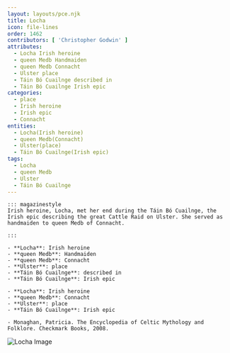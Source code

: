 ```yaml
---
layout: layouts/pce.njk
title: Locha
icon: file-lines
order: 1462
contributors: [ 'Christopher Godwin' ]
attributes:
  - Locha Irish heroine
  - queen Medb Handmaiden
  - queen Medb Connacht
  - Ulster place
  - Táin Bó Cuailnge described in
  - Táin Bó Cuailnge Irish epic
categories:
  - place
  - Irish heroine
  - Irish epic
  - Connacht
entities:
  - Locha(Irish heroine)
  - queen Medb(Connacht)
  - Ulster(place)
  - Táin Bó Cuailnge(Irish epic)
tags:
  - Locha
  - queen Medb
  - Ulster
  - Táin Bó Cuailnge
---
```

``` tab [group1:Info]
::: magazinestyle
Irish heroine, Locha, met her end during the Táin Bó Cuailnge, the Irish epic describing the great Cattle Raid on Ulster. She served as handmaiden to queen Medb of Connacht.

:::
```
``` tab [group1:Attributes]
- **Locha**: Irish heroine
- **queen Medb**: Handmaiden
- **queen Medb**: Connacht
- **Ulster**: place
- **Táin Bó Cuailnge**: described in
- **Táin Bó Cuailnge**: Irish epic
```
``` tab [group1:Entities]
- **Locha**: Irish heroine
- **queen Medb**: Connacht
- **Ulster**: place
- **Táin Bó Cuailnge**: Irish epic
```
``` tab [group1:Sources]
- Monaghan, Patricia. The Encyclopedia of Celtic Mythology and Folklore. Checkmark Books, 2008.
```
![Locha Image](['https://upload.wikimedia.org/wikipedia/commons/1/11/Illustrations_of_Exotic_Entomology_Callimorpha_Diaphana.jpg'])
